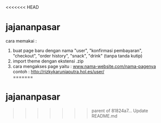 <<<<<<< HEAD
# jajananpasar

cara memakai :<br>
1. buat page baru dengan nama "user", "konfirmasi pembayaran", "checkout", "order history", "snack", "drink" (tanpa tanda kutip)<br>
2. import theme dengan ekstensi .zip<br>
3. cara mengakses page yaitu : www.nama-website.com/nama-pagenya<br>
  contoh : http://rizkykaruniaputra.hol.es/user/<br>
=======
# jajananpasar
>>>>>>> parent of 81824a7... Update README.md
